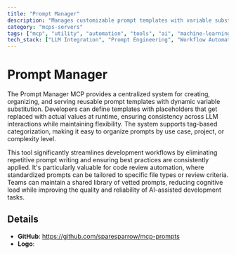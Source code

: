 ```yaml
---
title: "Prompt Manager"
description: "Manages customizable prompt templates with variable substitution and tag-based organization for streamlined LLM interactions."
category: "mcps-servers"
tags: ["mcp", "utility", "automation", "tools", "ai", "machine-learning"]
tech_stack: ["LLM Integration", "Prompt Engineering", "Workflow Automation", "Code Review Tools"]
---
```


# Prompt Manager

The Prompt Manager MCP provides a centralized system for creating, organizing, and serving reusable prompt templates with dynamic variable substitution. Developers can define templates with placeholders that get replaced with actual values at runtime, ensuring consistency across LLM interactions while maintaining flexibility. The system supports tag-based categorization, making it easy to organize prompts by use case, project, or complexity level.

This tool significantly streamlines development workflows by eliminating repetitive prompt writing and ensuring best practices are consistently applied. It's particularly valuable for code review automation, where standardized prompts can be tailored to specific file types or review criteria. Teams can maintain a shared library of vetted prompts, reducing cognitive load while improving the quality and reliability of AI-assisted development tasks.

## Details

- **GitHub**: https://github.com/sparesparrow/mcp-prompts
- **Logo**: 
